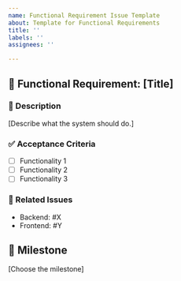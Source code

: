 ```yaml
---
name: Functional Requirement Issue Template
about: Template for Functional Requirements
title: ''
labels: ''
assignees: ''

---
```


## 📝 Functional Requirement: [Title]

### 📌 Description
[Describe what the system should do.]

### ✅ Acceptance Criteria
- [ ] Functionality 1  
- [ ] Functionality 2  
- [ ] Functionality 3  

### 🔗 Related Issues  
- Backend: #X  
- Frontend: #Y  

## 🚀 Milestone  
[Choose the milestone]
